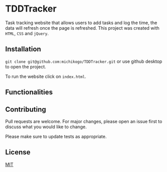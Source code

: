 # TDDTracker

Task tracking website that allows users to add tasks and log the time, the data will refresh once the page is refreshed. This project was created with `HTML`, `CSS` and `jQuery`. 

## Installation
```git clone git@github.com:michikogo/TDDTracker.git``` or use github desktop to open the project.

To run the website click on `index.html`. 

## Functionalities


## Contributing
Pull requests are welcome. For major changes, please open an issue first to discuss what you would like to change.

Please make sure to update tests as appropriate.

## License
[MIT](https://choosealicense.com/licenses/mit/)
